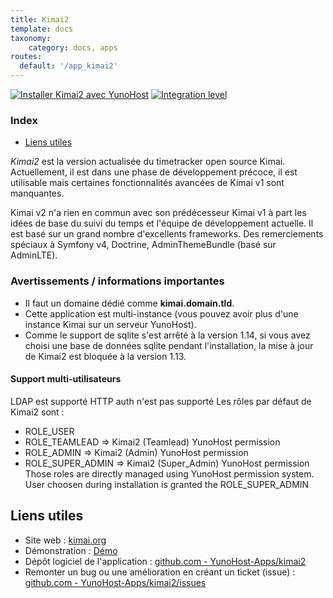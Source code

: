 ```yaml
---
title: Kimai2
template: docs
taxonomy:
    category: docs, apps
routes:
  default: '/app_kimai2'
---
```


[![Installer Kimai2 avec YunoHost](https://install-app.yunohost.org/install-with-yunohost.svg)](https://install-app.yunohost.org/?app=kimai2) [![Integration level](https://dash.yunohost.org/integration/kimai2.svg)](https://dash.yunohost.org/appci/app/kimai2)

### Index

- [Liens utiles](#liens-utiles)

*Kimai2* est la version actualisée du timetracker open source Kimai. Actuellement, il est dans une phase de développement précoce, il est utilisable mais certaines fonctionnalités avancées de Kimai v1 sont manquantes.

Kimai v2 n'a rien en commun avec son prédécesseur Kimai v1 à part les idées de base du suivi du temps et l'équipe de développement actuelle. Il est basé sur un grand nombre d'excellents frameworks. Des remerciements spéciaux à Symfony v4, Doctrine, AdminThemeBundle (basé sur AdminLTE).

### Avertissements / informations importantes

* Il faut un domaine dédié comme **kimai.domain.tld**.
* Cette application est multi-instance (vous pouvez avoir plus d'une instance Kimai sur un serveur YunoHost).
* Comme le support de sqlite s'est arrêté à la version 1.14, si vous avez choisi une base de données sqlite pendant l'installation, la mise à jour de Kimai2 est bloquée à la version 1.13.

#### Support multi-utilisateurs

LDAP est supporté HTTP auth n'est pas supporté Les rôles par défaut de Kimai2 sont :
* ROLE_USER
* ROLE_TEAMLEAD => Kimai2 (Teamlead) YunoHost permission
* ROLE_ADMIN => Kimai2 (Admin) YunoHost permission
* ROLE_SUPER_ADMIN => Kimai2 (Super_Admin) YunoHost permission
Those roles are directly managed using YunoHost permission system. User choosen during installation is granted the ROLE_SUPER_ADMIN

## Liens utiles

+ Site web : [kimai.org](https://www.kimai.org/)
+ Démonstration : [Démo](https://www.kimai.org/demo/)
+ Dépôt logiciel de l'application : [github.com - YunoHost-Apps/kimai2](https://github.com/YunoHost-Apps/kimai2_ynh)
+ Remonter un bug ou une amélioration en créant un ticket (issue) : [github.com - YunoHost-Apps/kimai2/issues](https://github.com/YunoHost-Apps/kimai2_ynh/issues)
